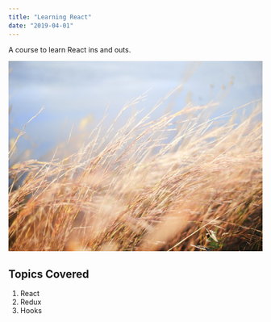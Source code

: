 ```yaml
---
title: "Learning React"
date: "2019-04-01"
---
```


A course to learn React ins and outs.

![Grass](./grass2.jpg)

## Topics Covered

1. React
2. Redux
3. Hooks